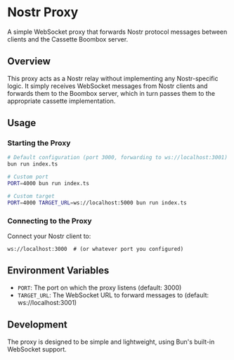 # Nostr Proxy

A simple WebSocket proxy that forwards Nostr protocol messages between clients and the Cassette Boombox server.

## Overview

This proxy acts as a Nostr relay without implementing any Nostr-specific logic. It simply receives WebSocket messages from Nostr clients and forwards them to the Boombox server, which in turn passes them to the appropriate cassette implementation.

## Usage

### Starting the Proxy

```bash
# Default configuration (port 3000, forwarding to ws://localhost:3001)
bun run index.ts

# Custom port
PORT=4000 bun run index.ts

# Custom target
PORT=4000 TARGET_URL=ws://localhost:5000 bun run index.ts
```

### Connecting to the Proxy

Connect your Nostr client to:

```
ws://localhost:3000  # (or whatever port you configured)
```

## Environment Variables

- `PORT`: The port on which the proxy listens (default: 3000)
- `TARGET_URL`: The WebSocket URL to forward messages to (default: ws://localhost:3001)

## Development

The proxy is designed to be simple and lightweight, using Bun's built-in WebSocket support.
